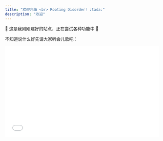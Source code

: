```yaml
---
title: "欢迎光临 <br> Rooting Disorder! :tada:"
description: "欢迎"
---
```


🚧 这是我刚刚建好的站点，正在尝试各种功能中 🚧

不知道说什么好先请大家听会儿歌吧：

<iframe src="//player.bilibili.com/player.html?isOutside=true&aid=1952104616&bvid=BV15C41187cx&cid=1477939007&p=1" scrolling="no" border="0" frameborder="no" framespacing="0" allowfullscreen="true" width="100%" height="300"></iframe>